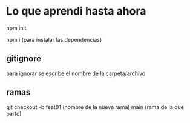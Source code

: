 #   Lo que aprendi hasta ahora

npm init

npm i (para instalar las dependencias)

## gitignore

para ignorar se escribe el nombre de la carpeta/archivo

## ramas

git checkout -b feat01 (nombre de la nueva rama) main (rama de la que parto)